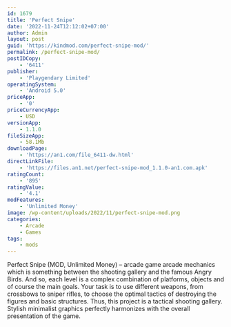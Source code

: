 ```yaml
---
id: 1679
title: 'Perfect Snipe'
date: '2022-11-24T12:12:02+07:00'
author: Admin
layout: post
guid: 'https://kindmod.com/perfect-snipe-mod/'
permalink: /perfect-snipe-mod/
postIDCopy:
    - '6411'
publisher:
    - 'Playgendary Limited'
operatingSystem:
    - 'Android 5.0'
priceApp:
    - '0'
priceCurrencyApp:
    - USD
versionApp:
    - 1.1.0
fileSizeApp:
    - 58.1Mb
downloadPage:
    - 'https://an1.com/file_6411-dw.html'
directLinkFile:
    - 'https://files.an1.net/perfect-snipe-mod_1.1.0-an1.com.apk'
ratingCount:
    - '895'
ratingValue:
    - '4.1'
modFeatures:
    - 'Unlimited Money'
image: /wp-content/uploads/2022/11/perfect-snipe-mod.png
categories:
    - Arcade
    - Games
tags:
    - mods
---
```


Perfect Snipe (MOD, Unlimited Money) – arcade game arcade mechanics which is something between the shooting gallery and the famous Angry Birds. And so, each level is a complex combination of platforms, objects and of course the main goals. Your task is to use different weapons, from crossbows to sniper rifles, to choose the optimal tactics of destroying the figures and basic structures. Thus, this project is a tactical shooting gallery. Stylish minimalist graphics perfectly harmonizes with the overall presentation of the game.